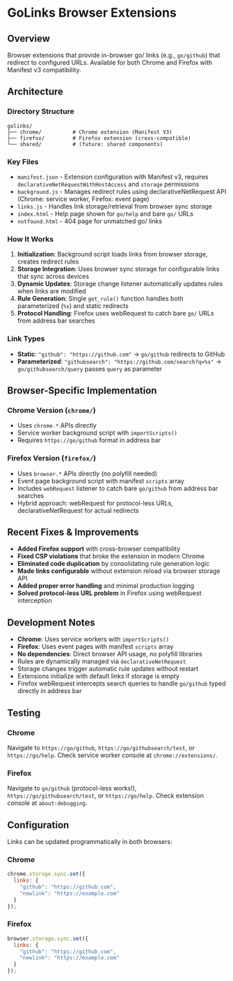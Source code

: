 # GoLinks Browser Extensions

## Overview
Browser extensions that provide in-browser go/ links (e.g., `go/github`) that redirect to configured URLs. Available for both Chrome and Firefox with Manifest v3 compatibility.

## Architecture

### Directory Structure
```
golinks/
├── chrome/          # Chrome extension (Manifest V3)
├── firefox/         # Firefox extension (cross-compatible)
└── shared/          # (future: shared components)
```

### Key Files
- `manifest.json` - Extension configuration with Manifest v3, requires `declarativeNetRequestWithHostAccess` and `storage` permissions
- `background.js` - Manages redirect rules using declarativeNetRequest API (Chrome: service worker, Firefox: event page)
- `links.js` - Handles link storage/retrieval from browser sync storage
- `index.html` - Help page shown for `go/help` and bare `go/` URLs
- `notfound.html` - 404 page for unmatched go/ links

### How It Works
1. **Initialization**: Background script loads links from browser storage, creates redirect rules
2. **Storage Integration**: Uses browser sync storage for configurable links that sync across devices  
3. **Dynamic Updates**: Storage change listener automatically updates rules when links are modified
4. **Rule Generation**: Single `get_rule()` function handles both parameterized (`%s`) and static redirects
5. **Protocol Handling**: Firefox uses webRequest to catch bare `go/` URLs from address bar searches

### Link Types
- **Static**: `"github": "https://github.com"` → `go/github` redirects to GitHub
- **Parameterized**: `"githubsearch": "https://github.com/search?q=%s"` → `go/githubsearch/query` passes `query` as parameter

## Browser-Specific Implementation

### Chrome Version (`chrome/`)
- Uses `chrome.*` APIs directly
- Service worker background script with `importScripts()`
- Requires `https://go/github` format in address bar

### Firefox Version (`firefox/`)
- Uses `browser.*` APIs directly (no polyfill needed)
- Event page background script with manifest `scripts` array
- Includes `webRequest` listener to catch bare `go/github` from address bar searches
- Hybrid approach: webRequest for protocol-less URLs, declarativeNetRequest for actual redirects

## Recent Fixes & Improvements
- **Added Firefox support** with cross-browser compatibility
- **Fixed CSP violations** that broke the extension in modern Chrome
- **Eliminated code duplication** by consolidating rule generation logic  
- **Made links configurable** without extension reload via browser storage API
- **Added proper error handling** and minimal production logging
- **Solved protocol-less URL problem** in Firefox using webRequest interception

## Development Notes
- **Chrome**: Uses service workers with `importScripts()` 
- **Firefox**: Uses event pages with manifest `scripts` array
- **No dependencies**: Direct browser API usage, no polyfill libraries
- Rules are dynamically managed via `declarativeNetRequest` 
- Storage changes trigger automatic rule updates without restart
- Extensions initialize with default links if storage is empty
- Firefox webRequest intercepts search queries to handle `go/github` typed directly in address bar

## Testing

### Chrome
Navigate to `https://go/github`, `https://go/githubsearch/test`, or `https://go/help`. Check service worker console at `chrome://extensions/`.

### Firefox  
Navigate to `go/github` (protocol-less works!), `https://go/githubsearch/test`, or `https://go/help`. Check extension console at `about:debugging`.

## Configuration
Links can be updated programmatically in both browsers:

### Chrome
```javascript
chrome.storage.sync.set({
  links: {
    "github": "https://github.com",
    "newlink": "https://example.com"
  }
});
```

### Firefox
```javascript
browser.storage.sync.set({
  links: {
    "github": "https://github.com", 
    "newlink": "https://example.com"
  }
});
```